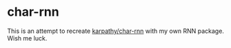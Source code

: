 # char-rnn

This is an attempt to recreate [karpathy/char-rnn](https://github.com/karpathy/char-rnn) with my own RNN package. Wish me luck.
